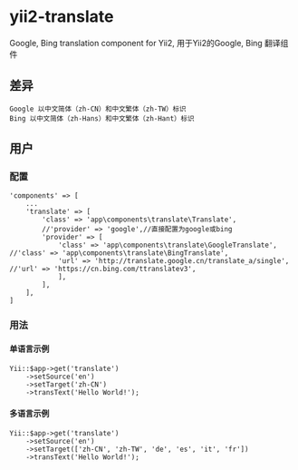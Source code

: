 # yii2-translate
Google, Bing translation component for Yii2, 用于Yii2的Google, Bing 翻译组件

## 差异
    Google 以中文简体（zh-CN）和中文繁体（zh-TW）标识
    Bing 以中文简体（zh-Hans）和中文繁体（zh-Hant）标识


## 用户
### 配置
    'components' => [
        ...
        'translate' => [
            'class' => 'app\components\translate\Translate',
            //'provider' => 'google',//直接配置为google或bing
            'provider' => [
                'class' => 'app\components\translate\GoogleTranslate', //'class' => 'app\components\translate\BingTranslate',
                'url' => 'http://translate.google.cn/translate_a/single', //'url' => 'https://cn.bing.com/ttranslatev3',
                ],
            ],
        ],
    ]
### 用法
#### 单语言示例
    Yii::$app->get('translate')
        ->setSource('en')
        ->setTarget('zh-CN')
        ->transText('Hello World!');

#### 多语言示例
    Yii::$app->get('translate')
        ->setSource('en')
        ->setTarget(['zh-CN', 'zh-TW', 'de', 'es', 'it', 'fr'])
        ->transText('Hello World!');